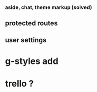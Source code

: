 ### aside, chat, theme markup (solved)
## protected routes
## user settings
# g-styles add
# trello ?